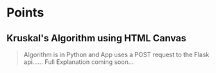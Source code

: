 # Points

## Kruskal's Algorithm using HTML Canvas

> Algorithm is in Python and App uses a POST request to the Flask api......
> Full Explanation coming soon...